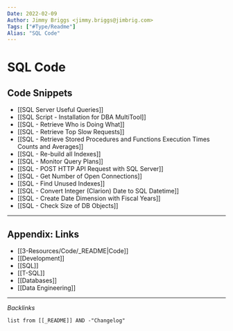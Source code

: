 ```yaml
---
Date: 2022-02-09
Author: Jimmy Briggs <jimmy.briggs@jimbrig.com>
Tags: ["#Type/Readme"]
Alias: "SQL Code"
---
```


# SQL Code

## Code Snippets

-   [[SQL Server Useful Queries]]
-   [[SQL Script - Installation for DBA MultiTool]]
-   [[SQL - Retrieve Who is Doing What]]
-   [[SQL - Retrieve Top Slow Requests]]
-   [[SQL - Retrieve Stored Procedures and Functions Execution Times Counts and Averages]]
-   [[SQL - Re-build all Indexes]]
-   [[SQL - Monitor Query Plans]]
-   [[SQL - POST HTTP API Request with SQL Server]]
-   [[SQL - Get Number of Open Connections]]
-   [[SQL - Find Unused Indexes]]
-   [[SQL - Convert Integer (Clarion) Date to SQL Datetime]]
-   [[SQL - Create Date Dimension with Fiscal Years]]
-   [[SQL - Check Size of DB Objects]]


***

## Appendix: Links

- [[3-Resources/Code/_README|Code]]
- [[Development]]
- [[SQL]]
- [[T-SQL]]
- [[Databases]]
- [[Data Engineering]]

***

*Backlinks*

```dataview
list from [[_README]] AND -"Changelog"
```